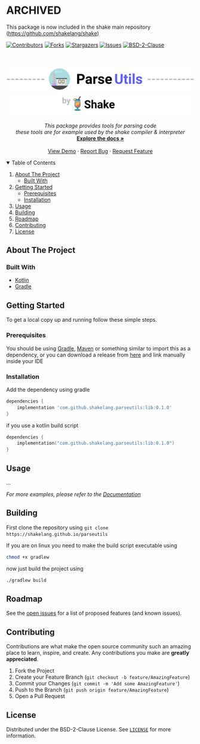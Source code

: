 # ARCHIVED
This package is now included in the shake main repository (https://github.com/shakelang/shake)

[![Contributors][contributors-shield]][contributors-url]
[![Forks][forks-shield]][forks-url]
[![Stargazers][stars-shield]][stars-url]
[![Issues][issues-shield]][issues-url]
[![BSD-2-Clause][license-shield]][license-url]




<!-- PROJECT LOGO -->
<br />

[![header-image][header-image]][header-link]
[![sub-header-image][sub-header-image]][sub-header-link]

<p align="center">

  <p align="center">
    <i>
        This package provides tools for parsing code
        <br/>
        these tools are for example used by the shake compiler & interpreter 
    </i>
    <br />
    <a href="https://github.com/shakelang/parseutils"><strong>Explore the docs »</strong></a>
    <br />
    <br />
    <a href="https://github.com/shakelang/parseutils">View Demo</a>
    ·
    <a href="https://github.com/shakelang/parseutils/issues">Report Bug</a>
    ·
    <a href="https://github.com/shakelang/parseutils/issues">Request Feature</a>
  </p>
</p>



<!-- TABLE OF CONTENTS -->
<details open="open">
  <summary>Table of Contents</summary>
  <ol>
    <li>
      <a href="#about-the-project">About The Project</a>
      <ul>
        <li><a href="#built-with">Built With</a></li>
      </ul>
    </li>
    <li>
      <a href="#getting-started">Getting Started</a>
      <ul>
        <li><a href="#prerequisites">Prerequisites</a></li>
        <li><a href="#installation">Installation</a></li>
      </ul>
    </li>
    <li><a href="#usage">Usage</a></li>
    <li><a href="#building">Building</a></li>
    <li><a href="#roadmap">Roadmap</a></li>
    <li><a href="#contributing">Contributing</a></li>
    <li><a href="#license">License</a></li>
  </ol>
</details>



<!-- ABOUT THE PROJECT -->

## About The Project

### Built With

* [Kotlin](https://kotlinlang.org/)
* [Gradle](https://gradle.org/)

<!-- GETTING STARTED -->

## Getting Started

To get a local copy up and running follow these simple steps.

### Prerequisites
You should be using [Gradle](https://gradle.org/), [Maven](https://maven.apache.org/) or something similar to import 
this as a dependency, or you can download a release from [here](https://github.com/nsc-de/js-database/releases/) and 
link manually inside your IDE


### Installation

Add the dependency using gradle
```groovy
dependencies {
    implementation 'com.github.shakelang.parseutils:lib:0.1.0'
}
```

if you use a kotlin build script
```kotlin
dependencies {
    implementation("com.github.shakelang.parseutils:lib:0.1.0")
}
```


<!-- USAGE EXAMPLES -->

## Usage

...

_For more examples, please refer to the [Documentation](https://shakelang.github.io/parseutils)_


<!-- Building -->

## Building

First clone the repository using `git clone https://shakelang.github.io/parseutils`

If you are on linux you need to make the build script executable using 
```sh
chmod +x gradlew
```

now just build the project using

```sh
./gradlew build
```


<!-- ROADMAP -->

## Roadmap

See the [open issues](https://github.com/shakelang/parseutils/issues) for a list of proposed features (and known
issues).


<!-- CONTRIBUTING -->

## Contributing

Contributions are what make the open source community such an amazing place to learn, inspire, and create. Any
contributions you make are **greatly appreciated**.

1. Fork the Project
2. Create your Feature Branch (`git checkout -b feature/AmazingFeature`)
3. Commit your Changes (`git commit -m 'Add some AmazingFeature'`)
4. Push to the Branch (`git push origin feature/AmazingFeature`)
5. Open a Pull Request

<!-- LICENSE -->

## License

Distributed under the BSD-2-Clause License. See [`LICENSE`](LICENSE) for more information.

<!-- MARKDOWN LINKS & IMAGES -->
<!-- https://www.markdownguide.org/basic-syntax/#reference-style-links -->
[header-image]: .github/assets/parseutils-header-x1024.png
[header-link]: https://shakelang.github.io/parseutils
[sub-header-image]: .github/assets/parseutils-by-shake-x1024.png
[sub-header-link]: https://shakelang.github.io/
[contributors-shield]: https://img.shields.io/github/contributors/shakelang/parseutils.svg?style=for-the-badge
[contributors-url]: https://github.com/shakelang/parseutils/graphs/contributors
[forks-shield]: https://img.shields.io/github/forks/shakelang/parseutils.svg?style=for-the-badge
[forks-url]: https://github.com/shakelang/parseutils/network/members
[stars-shield]: https://img.shields.io/github/stars/shakelang/parseutils.svg?style=for-the-badge
[stars-url]: https://github.com/shakelang/parseutils/stargazers
[issues-shield]: https://img.shields.io/github/issues/shakelang/parseutils.svg?style=for-the-badge
[issues-url]: https://github.com/shakelang/parseutils/issues
[license-shield]: https://img.shields.io/github/license/shakelang/parseutils.svg?style=for-the-badge
[license-url]: https://github.com/shakelang/parseutils/blob/master/LICENSE.txt


